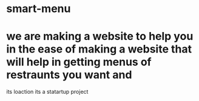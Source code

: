 # smart-menu
# we are making a website to help you in the ease of making   a website that will help in getting menus of restraunts you want and 
its loaction 
its a statartup project 
